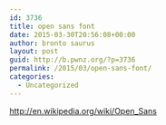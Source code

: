 ```yaml
---
id: 3736
title: open sans font
date: 2015-03-30T20:56:08+00:00
author: bronto saurus
layout: post
guid: http://b.pwnz.org/?p=3736
permalink: /2015/03/open-sans-font/
categories:
  - Uncategorized
---
```

<http://en.wikipedia.org/wiki/Open_Sans>